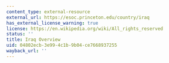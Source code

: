 ```yaml
---
content_type: external-resource
external_url: https://esoc.princeton.edu/country/iraq
has_external_license_warning: true
license: https://en.wikipedia.org/wiki/All_rights_reserved
status: ''
title: Iraq Overview
uid: 04802ecb-3e99-4c1b-9b04-ce7668937255
wayback_url: ''
---
```

